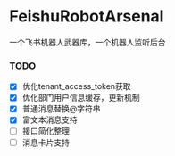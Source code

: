 # FeishuRobotArsenal
一个飞书机器人武器库，一个机器人监听后台

### TODO 
- [x] 优化tenant_access_token获取 
- [x] 优化部门用户信息缓存，更新机制
- [x] 普通消息替换@字符串
- [x] 富文本消息支持
- [ ] 接口简化整理
- [ ] 消息卡片支持
